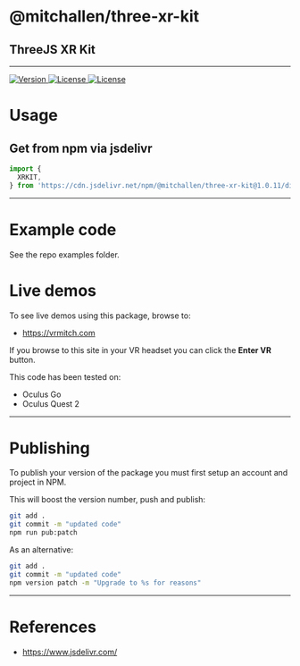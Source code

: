 # @mitchallen/three-xr-kit
ThreeJS XR Kit
--

* * * 

<p align="left">
  <a href="https://npmjs.org/package/@mitchallen/three-xr-kit">
    <img src="http://img.shields.io/npm/v/@mitchallen/three-xr-kit.svg?style=flat-square" alt="Version">
  </a>
  <a href="https://npmjs.com/package/@mitchallen/three-xr-kit">
    <img src="https://img.shields.io/npm/l/@mitchallen/three-xr-kit.svg?style=flat-square" alt="License">
  </a>
  <a href="https://www.jsdelivr.com/package/npm/@mitchallen/three-xr-kit">
    <img src="https://data.jsdelivr.com/v1/package/npm/@mitchallen/three-xr-kit/badge" alt="License">
  </a>
</p>

# Usage

## Get from npm via jsdelivr 

```js
import {
  XRKIT,
} from 'https://cdn.jsdelivr.net/npm/@mitchallen/three-xr-kit@1.0.11/dist/three-xr-kit.modern.js'
```

* * *

# Example code

See the repo examples folder.

# Live demos

To see live demos using this package, browse to:

* https://vrmitch.com

If you browse to this site in your VR headset you can click the **Enter VR** button.

This code has been tested on:

* Oculus Go
* Oculus Quest 2

* * *

# Publishing

To publish your version of the package you must first setup an account and project in NPM.

This will boost the version number, push and publish:

```sh
git add .
git commit -m "updated code"
npm run pub:patch
```

As an alternative:

```sh
git add .
git commit -m "updated code"
npm version patch -m "Upgrade to %s for reasons"
```

* * * 

# References

* https://www.jsdelivr.com/

